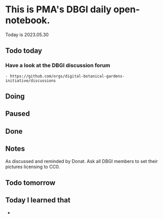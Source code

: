 

# This is PMA's DBGI daily open-notebook.

Today is 2023.05.30

## Todo today

### Have a look at the DBGI discussion forum
    - https://github.com/orgs/digital-botanical-gardens-initiative/discussions
###
###

## Doing

## Paused

## Done

## Notes

As discussed and reminded by Donat. 
Ask all DBGI members to set their pictures licensing to CC0.



## Todo tomorrow

###
###
###


## Today I learned that

-